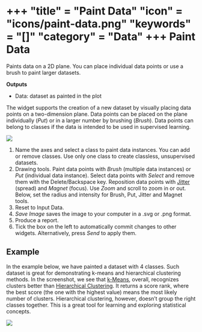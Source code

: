 +++
"title" = "Paint Data"
"icon" = "icons/paint-data.png"
"keywords" = "[]"
"category" = "Data"
+++
Paint Data
==========

Paints data on a 2D plane. You can place individual data points or use a brush to paint larger datasets.

**Outputs**

- Data: dataset as painted in the plot

The widget supports the creation of a new dataset by visually placing data points on a two-dimension plane. Data points can be placed on the plane individually (*Put*) or in a larger number by brushing (*Brush*). Data points can belong to classes if the data is intended to be used in supervised learning.

![](/images/PaintData-stamped.png)

1. Name the axes and select a class to paint data instances. You can add or remove classes. Use only one class to create classless, unsupervised datasets.
2. Drawing tools. Paint data points with *Brush* (multiple data instances) or *Put* (individual data instance). Select data points with *Select* and remove them with the Delete/Backspace key. Reposition data points with [Jitter](https://en.wikipedia.org/wiki/Jitter) (spread) and *Magnet* (focus). Use *Zoom* and scroll to zoom in or out. Below, set the radius and intensity for Brush, Put, Jitter and Magnet tools.
3. Reset to Input Data.
4. *Save Image* saves the image to your computer in a .svg or .png format.
5. Produce a report.
6. Tick the box on the left to automatically commit changes to other widgets. Alternatively, press *Send* to apply them.

Example
-------

In the example below, we have painted a dataset with 4 classes. Such dataset is great for demonstrating k-means and hierarchical clustering methods. In the screenshot, we see that [k-Means](../unsupervised/kmeansclustering.md), overall, recognizes clusters better than [Hierarchical Clustering](../unsupervised/hierarchicalclustering.md). It returns a score rank, where the best score (the one with the highest value) means the most likely number of clusters. Hierarchical clustering, however, doesn’t group the right classes together. This is a great tool for learning and exploring statistical concepts.

![](/images/PaintData-Example.png)
